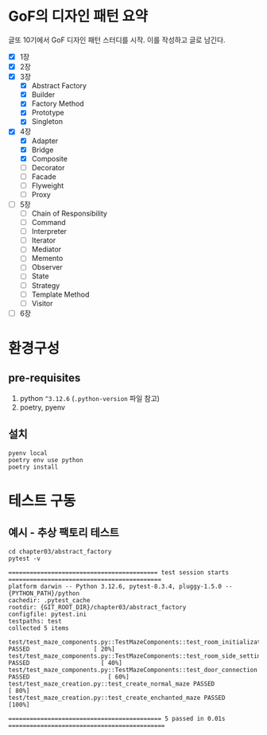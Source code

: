 # GoF의 디자인 패턴 요약

글또 10기에서 GoF 디자인 패턴 스터디를 시작. 이를 작성하고 글로 남긴다.

- [x] 1장
- [x] 2장
- [x] 3장
    - [x] Abstract Factory
    - [x] Builder
    - [x] Factory Method
    - [x] Prototype
    - [x] Singleton
- [x] 4장
    - [x] Adapter
    - [x] Bridge
    - [x] Composite
    - [ ] Decorator
    - [ ] Facade
    - [ ] Flyweight
    - [ ] Proxy
- [ ] 5장
    - [ ] Chain of Responsibility
    - [ ] Command
    - [ ] Interpreter
    - [ ] Iterator
    - [ ] Mediator
    - [ ] Memento
    - [ ] Observer
    - [ ] State
    - [ ] Strategy
    - [ ] Template Method
    - [ ] Visitor
- [ ] 6장

# 환경구성

## pre-requisites

1. python `^3.12.6` (`.python-version` 파일 참고)
1. poetry, pyenv

## 설치

```shell
pyenv local
poetry env use python
poetry install
```

# 테스트 구동

## 예시 - 추상 팩토리 테스트

```shell
cd chapter03/abstract_factory
pytest -v

========================================== test session starts ===========================================
platform darwin -- Python 3.12.6, pytest-8.3.4, pluggy-1.5.0 -- {PYTHON_PATH}/python
cachedir: .pytest_cache
rootdir: {GIT_ROOT_DIR}/chapter03/abstract_factory
configfile: pytest.ini
testpaths: test
collected 5 items                                                                                        

test/test_maze_components.py::TestMazeComponents::test_room_initialization PASSED                  [ 20%]
test/test_maze_components.py::TestMazeComponents::test_room_side_setting PASSED                    [ 40%]
test/test_maze_components.py::TestMazeComponents::test_door_connection PASSED                      [ 60%]
test/test_maze_creation.py::test_create_normal_maze PASSED                                         [ 80%]
test/test_maze_creation.py::test_create_enchanted_maze PASSED                                      [100%]

=========================================== 5 passed in 0.01s ============================================
```
